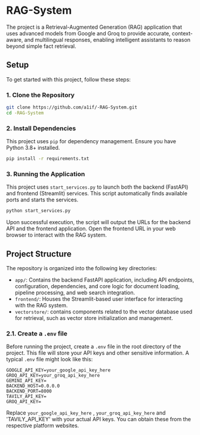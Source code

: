 # RAG-System
The project is a Retrieval-Augmented Generation (RAG) application that uses advanced models from Google and Groq to provide accurate, context-aware, and multilingual responses, enabling intelligent assistants to reason beyond simple fact retrieval.

## Setup

To get started with this project, follow these steps:

### 1. Clone the Repository

```bash
git clone https://github.com/a1if/-RAG-System.git
cd -RAG-System
```

### 2. Install Dependencies

This project uses `pip` for dependency management. Ensure you have Python 3.8+ installed.

```bash
pip install -r requirements.txt
```




### 3. Running the Application

This project uses `start_services.py` to launch both the backend (FastAPI) and frontend (Streamlit) services. This script automatically finds available ports and starts the services.

```bash
python start_services.py
```

Upon successful execution, the script will output the URLs for the backend API and the frontend application. Open the frontend URL in your web browser to interact with the RAG system.




## Project Structure

The repository is organized into the following key directories:

- `app/`: Contains the backend FastAPI application, including API endpoints, configuration, dependencies, and core logic for document loading, pipeline processing, and web search integration.
- `frontend/`: Houses the Streamlit-based user interface for interacting with the RAG system.
- `vectorstore/`:  contains components related to the vector database used for retrieval, such as vector store initialization and management.





### 2.1. Create a `.env` file

Before running the project, create a `.env` file in the root directory of the project. This file will store your API keys and other sensitive information. A typical `.env` file might look like this:

```
GOOGLE_API_KEY=your_google_api_key_here
GROQ_API_KEY=your_groq_api_key_here
GEMINI_API_KEY=
BACKEND_HOST=0.0.0.0
BACKEND_PORT=8000
TAVILY_API_KEY=
GROQ_API_KEY=
```

Replace `your_google_api_key_here` , `your_groq_api_key_here` and 'TAVILY_API_KEY' with your actual API keys. You can obtain these from the respective platform websites.
